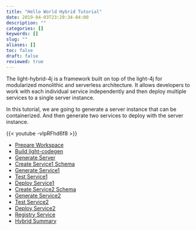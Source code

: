 ```yaml
---
title: "Hello World Hybrid Tutorial"
date: 2019-04-03T23:29:34-04:00
description: ""
categories: []
keywords: []
slug: ""
aliases: []
toc: false
draft: false
reviewed: true
---
```


The light-hybrid-4j is a framework built on top of the light-4j for modularized monolithic and serverless architecture. It allows developers to work with each individual service independently and then deploy multiple services to a single server instance. 

In this tutorial, we are going to generate a server instance that can be containerized. And then generate two services to deploy with the server instance. 

{{< youtube -vlpRFhd6f8 >}}

* [Prepare Workspace](/tutorial/hybrid/hello-world/workspace/)
* [Build light-codegen](/tutorial/hybrid/hello-world/build-codegen/)
* [Generate Server](/tutorial/hybrid/hello-world/generate-server/)
* [Create Service1 Schema](/tutorial/hybrid/hello-world/service1-schema/)
* [Generate Service1](/tutorial/hybrid/hello-world/generate-service1/)
* [Test Service1](/tutorial/hybrid/hello-world/test-service1/)
* [Deploy Service1](/tutorial/hybrid/hello-world/deploy-service1/)
* [Create Service2 Schema](/tutorial/hybrid/hello-world/service2-schema/)
* [Generate Service2](/tutorial/hybrid/hello-world/generate-service2/)
* [Test Service2](/tutorial/hybrid/hello-world/test-service2/)
* [Deploy Service2](/tutorial/hybrid/hello-world/deploy-service2/)
* [Registry Service](/tutorial/hybrid/hello-world/register-service/)
* [Hybrid Summary](/tutorial/hybrid/hello-world/hybrid-summary/)

